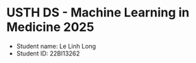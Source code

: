 USTH DS - Machine Learning in Medicine 2025
===============================================

- Student name: Le Linh Long
- Student ID: 22BI13262